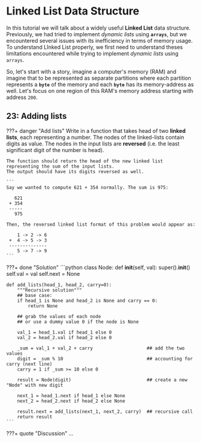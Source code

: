 # Linked List Data Structure

In this tutorial we will talk about a widely useful **Linked List** data structure.
Previously, we had tried to implement _dynamic lists_ using **`arrays`**, 
but we encountered several issues with its inefficiency in terms of memory usage.
To understand LInked List properly, we first need to understand theses limitations encountered 
while trying to implement _dynamic lists_ using `arrays`.

So, let's start with a story, imagine a computer's memory (RAM) and imagine that to be represented 
as separate partitions where each partition represents a **`byte`** of the memory 
and each **`byte`** has its memory-address as well. Let's focus on one region of this RAM's memory address
starting with address `200`.

























## 23: Adding lists

???+ danger "Add lists"
    Write in a function that takes head of two **linked lists**, 
    each representing a number. The nodes of the linked-lists contain digits as value.
    The nodes in the input lists are **reversed** 
    (i.e. the least significant digit of the number is head).

    The function should return the head of the new linked list 
    representing the sum of the input lists.
    The output should have its digits reversed as well.

    ```
    Say we wanted to compute 621 + 354 normally. The sum is 975:

       621
     + 354
     -----
       975

    Then, the reversed linked list format of this problem would appear as:

        1 -> 2 -> 6
     +  4 -> 5 -> 3
     --------------
        5 -> 7 -> 9
    ```

???+ done "Solution"
    ```python
    class Node:
        def __init__(self, val):
            super().__init__()
            self.val = val
            self.next = None

    def add_lists(head_1, head_2, carry=0):
        """Recursive solution"""
        ## base case:
        if head_1 is None and head_2 is None and carry == 0:
            return None

        ## grab the values of each node 
        ## or use a dummy value 0 if the node is None
        
        val_1 = head_1.val if head_1 else 0
        val_2 = head_2.val if head_2 else 0

        _sum = val_1 + val_2 + carry                    ## add the two values
        digit = _sum % 10                               ## accounting for carry (next line)
        carry = 1 if _sum >= 10 else 0

        result = Node(digit)                            ## create a new "Node" with new digit

        next_1 = head_1.next if head_1 else None
        next_2 = head_2.next if head_2 else None

        result.next = add_lists(next_1, next_2, carry)  ## recursive call
        return result
    ```

???+ quote "Discussion"
    ...
